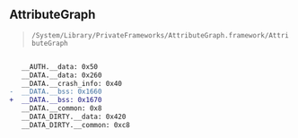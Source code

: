 ## AttributeGraph

> `/System/Library/PrivateFrameworks/AttributeGraph.framework/AttributeGraph`

```diff

   __AUTH.__data: 0x50
   __DATA.__data: 0x260
   __DATA.__crash_info: 0x40
-  __DATA.__bss: 0x1660
+  __DATA.__bss: 0x1670
   __DATA.__common: 0x8
   __DATA_DIRTY.__data: 0x420
   __DATA_DIRTY.__common: 0xc8

```
